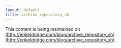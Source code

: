 ```yaml
---
layout: default
title: archive_repository_sh
---
```


This content is being maintained on [http://erikeldridge.com/blog/archive_repository_sh](http://erikeldridge.com/blog/archive_repository_sh).
